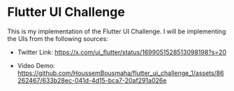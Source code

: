 # Flutter UI Challenge

This is my implementation of the Flutter UI Challenge. I will be implementing the UIs from the following sources:

- Twitter Link: https://x.com/ui_flutter/status/1699051528513098198?s=20

- Video Demo: https://github.com/HoussemBousmaha/flutter_ui_challenge_1/assets/86262467/633b28ec-041d-4d15-bca7-20af291a026e

